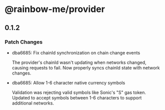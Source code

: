 # @rainbow-me/provider

## 0.1.2

### Patch Changes

- dba6685: Fix chainId synchronization on chain change events

  The provider's chainId wasn't updating when networks changed, causing requests to fail. Now properly syncs chainId state with network changes.

- dba6685: Allow 1-6 character native currency symbols

  Validation was rejecting valid symbols like Sonic's "S" gas token. Updated to accept symbols between 1-6 characters to support additional networks.
